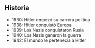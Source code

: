 ## Historia

- 1930: Hitler empezó su carrera politica
- 1938: Hitler conquistó Europa
- 1939: Los Nazis conquistaron Rusia
- 1940: Los Nazis ganaron la guerra
- 1942: El mundo le pertenecia a Hitler
